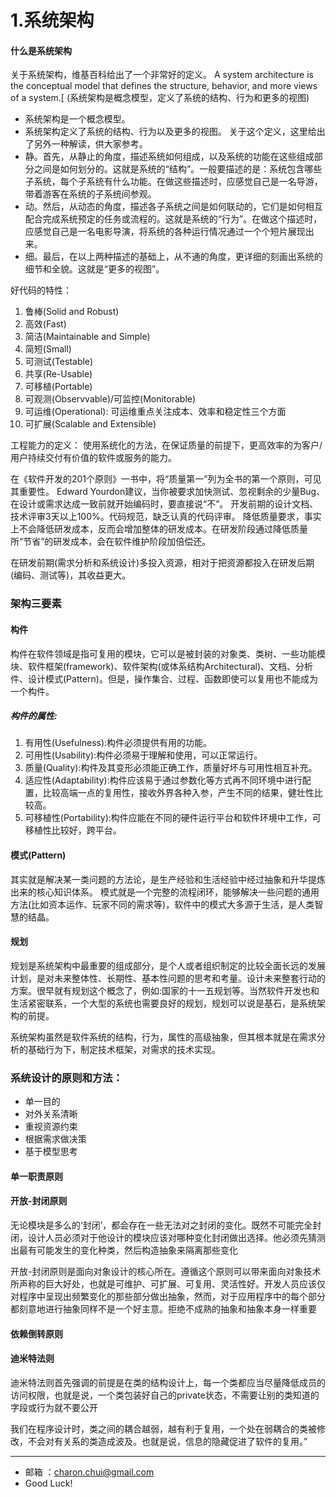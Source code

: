 1.系统架构
===

#### 什么是系统架构

关于系统架构，维基百科给出了一个非常好的定义。
A system architecture is the conceptual model that defines the structure, behavior, and more views of a system.[
(系统架构是概念模型，定义了系统的结构、行为和更多的视图)

* 系统架构是一个概念模型。
* 系统架构定义了系统的结构、行为以及更多的视图。
关于这个定义，这里给出了另外一种解读，供大家参考。
* 静。首先，从静止的角度，描述系统如何组成，以及系统的功能在这些组成部分之间是如何划分的。这就是系统的“结构”。一般要描述的是：系统包含哪些子系统，每个子系统有什么功能。在做这些描述时，应感觉自己是一名导游，带着游客在系统的子系统间参观。
* 动。然后，从动态的角度，描述各子系统之间是如何联动的，它们是如何相互配合完成系统预定的任务或流程的。这就是系统的“行为”。在做这个描述时，应感觉自己是一名电影导演，将系统的各种运行情况通过一个个短片展现出来。
* 细。最后，在以上两种描述的基础上，从不通的角度，更详细的刻画出系统的细节和全貌。这就是“更多的视图”。




好代码的特性： 
1. 鲁棒(Solid and Robust)
2. 高效(Fast)
3. 简洁(Maintainable and Simple)
4. 简短(Small)
5. 可测试(Testable)
6. 共享(Re-Usable)
7. 可移植(Portable)
8. 可观测(Observvable)/可监控(Monitorable)
9. 可运维(Operational): 可运维重点关注成本、效率和稳定性三个方面
10. 可扩展(Scalable and Extensible)


工程能力的定义： 
使用系统化的方法，在保证质量的前提下，更高效率的为客户/用户持续交付有价值的软件或服务的能力。

在《软件开发的201个原则》一书中，将“质量第一”列为全书的第一个原则，可见其重要性。
Edward Yourdon建议，当你被要求加快测试、忽视剩余的少量Bug、在设计或需求达成一致前就开始编码时，要直接说“不”。
开发前期的设计文档、技术评审3天以上100%。代码规范，缺乏认真的代码评审。
降低质量要求，事实上不会降低研发成本，反而会增加整体的研发成本。在研发阶段通过降低质量所“节省”的研发成本，会在软件维护阶段加倍偿还。

在研发前期(需求分析和系统设计)多投入资源，相对于把资源都投入在研发后期(编码、测试等)，其收益更大。


### 架构三要素

#### 构件

构件在软件领域是指可复用的模块，它可以是被封装的对象类、类树、一些功能模块、软件框架(framework)、软件架构(或体系结构Architectural)、文档、分析件、设计模式(Pattern)。但是，操作集合、过程、函数即使可以复用也不能成为一个构件。 

##### 构件的属性: 
1. 有用性(Usefulness):构件必须提供有用的功能。
2. 可用性(Usability):构件必须易于理解和使用，可以正常运行。
3. 质量(Quality):构件及其变形必须能正确工作，质量好坏与可用性相互补充。
4. 适应性(Adaptability):构件应该易于通过参数化等方式再不同环境中进行配置，比较高端一点的复用性，接收外界各种入参，产生不同的结果，健壮性比较高。
5. 可移植性(Portability):构件应能在不同的硬件运行平台和软件环境中工作，可移植性比较好，跨平台。


#### 模式(Pattern)

其实就是解决某一类问题的方法论，是生产经验和生活经验中经过抽象和升华提炼出来的核心知识体系。 模式就是一个完整的流程闭环，能够解决一些问题的通用方法(比如资本运作、玩家不同的需求等)，软件中的模式大多源于生活，是人类智慧的结晶。  

#### 规划

规划是系统架构中最重要的组成部分，是个人或者组织制定的比较全面长远的发展计划，是对未来整体性、长期性、基本性问题的思考和考量。设计未来整套行动的方案。很早就有规划这个概念了，例如:国家的十一五规划等。当然软件开发也和生活紧密联系，一个大型的系统也需要良好的规划，规划可以说是基石，是系统架构的前提。 


系统架构虽然是软件系统的结构，行为，属性的高级抽象，但其根本就是在需求分析的基础行为下，制定技术框架，对需求的技术实现。 


### 系统设计的原则和方法： 

* 单一目的
* 对外关系清晰
* 重视资源约束
* 根据需求做决策
* 基于模型思考


#### 单一职责原则



#### 开放-封闭原则
无论模块是多么的‘封闭’，都会存在一些无法对之封闭的变化。既然不可能完全封闭，设计人员必须对于他设计的模块应该对哪种变化封闭做出选择。他必须先猜测出最有可能发生的变化种类，然后构造抽象来隔离那些变化

开放-封闭原则是面向对象设计的核心所在。遵循这个原则可以带来面向对象技术所声称的巨大好处，也就是可维护、可扩展、可复用、灵活性好。开发人员应该仅对程序中呈现出频繁变化的那些部分做出抽象，然而，对于应用程序中的每个部分都刻意地进行抽象同样不是一个好主意。拒绝不成熟的抽象和抽象本身一样重要


#### 依赖倒转原则



#### 迪米特法则
迪米特法则首先强调的前提是在类的结构设计上，每一个类都应当尽量降低成员的访问权限，也就是说，一个类包装好自己的private状态，不需要让别的类知道的字段或行为就不要公开

我们在程序设计时，类之间的耦合越弱，越有利于复用，一个处在弱耦合的类被修改，不会对有关系的类造成波及。也就是说，信息的隐藏促进了软件的复用。”







---
- 邮箱 ：charon.chui@gmail.com  
- Good Luck! 

	
